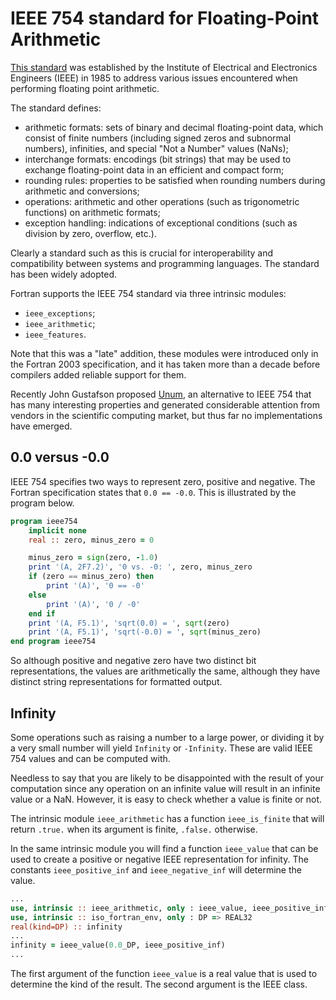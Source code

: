 # IEEE 754 standard for Floating-Point Arithmetic

[This standard](https://en.wikipedia.org/wiki/IEEE_754) was established by the
Institute of Electrical and Electronics Engineers (IEEE) in 1985 to address
various issues encountered when performing floating point arithmetic.

The standard defines:

* arithmetic formats: sets of binary and decimal floating-point data,
  which consist of finite numbers (including signed zeros and subnormal
  numbers), infinities, and special "Not a Number" values (NaNs);
* interchange formats: encodings (bit strings) that may be used to exchange
  floating-point data in an efficient and compact form;
* rounding rules: properties to be satisfied when rounding numbers during
  arithmetic and conversions;
* operations: arithmetic and other operations (such as trigonometric
  functions) on arithmetic formats;
* exception handling: indications of exceptional conditions (such as
  division by zero, overflow, etc.).

Clearly a standard such as this is crucial for interoperability and
compatibility between systems and programming languages.  The standard has
been widely adopted.

Fortran supports the IEEE 754 standard via three intrinsic modules:

* `ieee_exceptions`;
* `ieee_arithmetic`;
* `ieee_features`.

Note that this was a "late" addition, these modules were introduced only in
the Fortran 2003 specification, and it has taken more than a decade before
compilers added reliable support for them.

Recently John Gustafson proposed
[Unum](https://en.wikipedia.org/wiki/Unum_(number_format)), an alternative
to IEEE 754 that has many interesting properties and generated considerable
attention from vendors in the scientific computing market, but thus far no
implementations have emerged.


## 0.0 versus -0.0

IEEE 754 specifies two ways to represent zero, positive and negative.  The
Fortran specification states that `0.0 == -0.0`.  This is illustrated by
the program below.

~~~~fortran
program ieee754
    implicit none
    real :: zero, minus_zero = 0

    minus_zero = sign(zero, -1.0)
    print '(A, 2F7.2)', '0 vs. -0: ', zero, minus_zero
    if (zero == minus_zero) then
        print '(A)', '0 == -0'
    else
        print '(A)', '0 / -0'
    end if
    print '(A, F5.1)', 'sqrt(0.0) = ', sqrt(zero)
    print '(A, F5.1)', 'sqrt(-0.0) = ', sqrt(minus_zero)
end program ieee754
~~~~

So although positive and negative zero have two distinct bit representations,
the values are arithmetically the same, although they have distinct string
representations for formatted output.


## Infinity

Some operations such as raising a number to a large power, or dividing it
by a very small number will yield `Infinity` or `-Infinity`.  These are
valid IEEE 754 values and can be computed with.

Needless to say that you are likely to be disappointed with the result
of your computation since any operation on an infinite value will result
in an infinite value or a NaN.  However, it is easy to check whether a value
is finite or not.

The intrinsic module `ieee_arithmetic` has a function `ieee_is_finite` that
will return `.true.` when its argument is finite, `.false.` otherwise.

In the same intrinsic module you will find a function `ieee_value` that can be
used to create a positive or negative IEEE representation for infinity.  The
constants `ieee_positive_inf` and `ieee_negative_inf` will determine the value.

~~~~fortran
...
use, intrinsic :: ieee_arithmetic, only : ieee_value, ieee_positive_inf
use, intrinsic :: iso_fortran_env, only : DP => REAL32
real(kind=DP) :: infinity
...
infinity = ieee_value(0.0_DP, ieee_positive_inf)
...
~~~~

The first argument of the function `ieee_value` is a real value that is used
to determine the kind of the result.  The second argument is the IEEE class.
